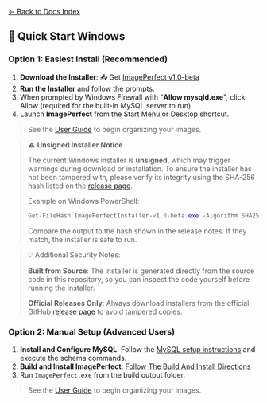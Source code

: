 [← Back to Docs Index](README.md)

<a id="quick-start-windows"></a>
## 🚀 Quick Start Windows
### Option 1: Easiest Install (Recommended)
1. **Download the Installer**: 📥 Get [ImagePerfect v1.0-beta](https://github.com/BitForgeCraftedCode/ImagePerfect/releases/tag/v1.0-beta)
2. **Run the Installer** and follow the prompts.
3. When prompted by Windows Firewall with "**Allow mysqld.exe**", click Allow (required for the built-in MySQL server to run).
4. Launch **ImagePerfect** from the Start Menu or Desktop shortcut.

> See the [User Guide](USER_GUIDE.md) to begin organizing your images.

> ⚠️ **Unsigned Installer Notice**
> 
> The current Windows installer is **unsigned**, which may trigger warnings during download or installation.
> To ensure the installer has not been tampered with, please verify its integrity using the SHA-256 hash listed on the [release page](https://github.com/BitForgeCraftedCode/ImagePerfect/releases).
> 
> Example on Windows PowerShell:
> 
> ```powershell
> Get-FileHash ImagePerfectInstaller-v1.0-beta.exe -Algorithm SHA256
> ```
> 
> Compare the output to the hash shown in the release notes. If they match, the installer is safe to run.

>💡 Additional Security Notes:
>
>**Built from Source**: The installer is generated directly from the source code in this repository, so you can inspect the code yourself before running the installer.
>
>**Official Releases Only**: Always download installers from the official GitHub [release page](https://github.com/BitForgeCraftedCode/ImagePerfect/releases) to avoid tampered copies.

### Option 2: Manual Setup (Advanced Users)

1. **Install and Configure MySQL**: Follow the [MySQL setup instructions](MYSQL_SERVER_SETUP_WINDOWS.md) and execute the schema commands.
2. **Build and Install ImagePerfect**: [Follow The Build And Install Directions](BUILD_INSTALL_DIRECTIONS.md)
3. Run `ImagePerfect.exe` from the build output folder.

> See the [User Guide](USER_GUIDE.md) to begin organizing your images.